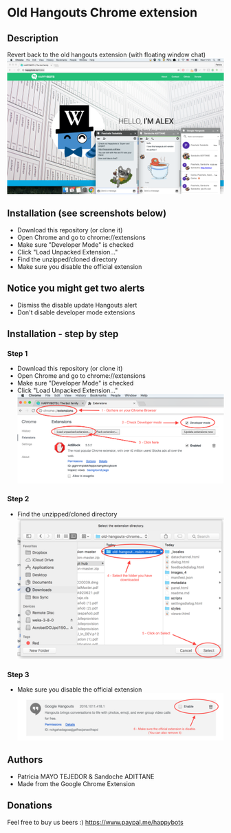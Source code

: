 # Old Hangouts Chrome extension

## Description
Revert back to the old hangouts extension (with floating window chat)
![Alt text](screenshots/chrome.png "Old chrome extension")

## Installation (see screenshots below)
* Download this repository (or clone it)
* Open Chrome and go to chrome://extensions
* Make sure "Developer Mode" is checked
* Click "Load Unpacked Extension..."
* Find the unzipped/cloned directory
* Make sure you disable the official extension

## Notice you might get two alerts
* Dismiss the disable update Hangouts alert
* Don't disable developer mode extensions



## Installation - step by step
### Step 1
* Download this repository (or clone it)
* Open Chrome and go to chrome://extensions
* Make sure "Developer Mode" is checked
* Click "Load Unpacked Extension..."
![Alt text](screenshots/step1.png "Step 1")

### Step 2
* Find the unzipped/cloned directory
![Alt text](screenshots/step2.png "Step 2")

### Step 3
* Make sure you disable the official extension
![Alt text](screenshots/step3.png "Step 3")



## Authors
* Patricia MAYO TEJEDOR & Sandoche ADITTANE
* Made from the Google Chrome Extension

## Donations
Feel free to buy us beers :)
https://www.paypal.me/happybots
